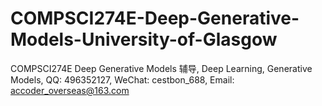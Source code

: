 # COMPSCI274E-Deep-Generative-Models-University-of-Glasgow
COMPSCI274E Deep Generative Models 辅导, Deep Learning, Generative Models, QQ: 496352127, WeChat: cestbon_688, Email: accoder_overseas@163.com
